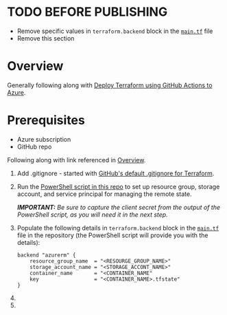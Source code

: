 # TODO BEFORE PUBLISHING

- Remove specific values in `terraform.backend` block in the [`main.tf`](./terraform/main.tf) file
- Remove this section

# Overview

Generally following along with [Deploy Terraform using GitHub Actions to Azure](https://thomasthornton.cloud/2021/03/19/deploy-terraform-using-github-actions-into-azure/).

# Prerequisites

- Azure subscription
- GitHub repo

Following along with link referenced in [Overview](#overview).


1. Add .gitignore - started with [GitHub's default .gitignore for Terraform](https://github.com/github/gitignore/blob/main/Terraform.gitignore).
1. Run the [PowerShell script in this repo](/scripts/powershell/SetUpTerraformRemoteState.ps1) to set up resource group, storage account, and service principal for managing the remote state.
    
    _**IMPORTANT:** Be sure to capture the client secret from the output of the PowerShell script, as you will need it in the next step._
1. Populate the following details in `terraform.backend` block in the [`main.tf`](./terraform/main.tf) file in the repository (the PowerShell script will provide you with the details):
    ```
    backend "azurerm" {
        resource_group_name  = "<RESOURGE_GROUP_NAME>"
        storage_account_name = "<STORAGE_ACCONT_NAME>"
        container_name       = "<CONTAINER_NAME"
        key                  = "<CONTAINER_NAME>.tfstate"
    }
    ```
1.
1.